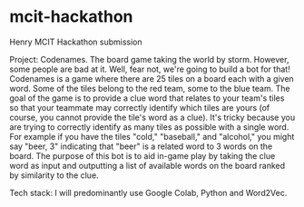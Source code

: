 # mcit-hackathon
Henry MCIT Hackathon submission

Project:
Codenames. The board game taking the world by storm. However, some people are bad at it. Well, fear not, we're going to build a bot for that!
Codenames is a game where there are 25 tiles on a board each with a given word. Some of the tiles belong to the red team, some to the blue team. The goal of the game is to provide a clue word that relates to your team's tiles so that your teammate may correctly identify which tiles are yours (of course, you cannot provide the tile's word as a clue). It's tricky because you are trying to correctly identify as many tiles as possible with a single word. For example if you have the tiles "cold," "baseball," and "alcohol," you might say "beer, 3" indicating that "beer" is a related word to 3 words on the board. The purpose of this bot is to aid in-game play by taking the clue word as input and outputting a list of available words on the board ranked by similarity to the clue.

Tech stack:
I will predominantly use Google Colab, Python and Word2Vec.


